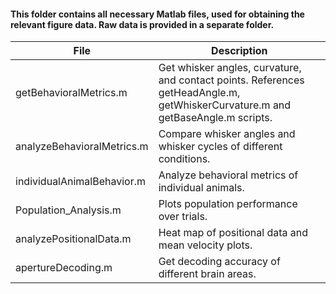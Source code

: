 #### This folder contains all necessary Matlab files, used for obtaining the relevant figure data. Raw data is provided in a separate folder.

| File | Description |
|----------|----------|
| getBehavioralMetrics.m | Get whisker angles, curvature, and contact points. References getHeadAngle.m, getWhiskerCurvature.m and getBaseAngle.m scripts. |
| analyzeBehavioralMetrics.m | Compare whisker angles and whisker cycles of different conditions. |
| individualAnimalBehavior.m | Analyze behavioral metrics of individual animals. |
| Population_Analysis.m | Plots population performance over trials.
| analyzePositionalData.m | Heat map of positional data and mean velocity plots. |
| apertureDecoding.m | Get decoding accuracy of different brain areas. |
